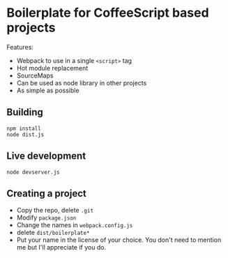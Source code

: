 

Boilerplate for CoffeeScript based projects
===

Features:

* Webpack to use in a single `<script>` tag
* Hot module replacement
* SourceMaps
* Can be used as node library in other projects
* As simple as possible

Building
---

    npm install
    node dist.js
    
Live development
---

    node devserver.js

Creating a project
---

* Copy the repo, delete `.git`
* Modify `package.json`
* Change the names in `webpack.config.js`
* delete `dist/boilerplate*`
* Put your name in the license of your choice. You don't need to mention me but I'll appreciate if you do.

